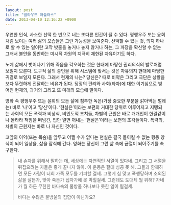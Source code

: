 ```yaml
---
layout: post
title: "클라우드 아틀라스"
date: 2013-04-10 12:16:22 +0900
---
```


우연한 인식, 사소한 선택 한 번으로 너는 또다른 인간이 될 수 있다. 평행우주 또는 윤회처럼 보이는 여러 삶의 모습들은 그런 가능성을 보여준다. 선택할 수 있는 것, 의지 하나로 할 수 있는 일이란 고작 밧줄을 놓거나 놓지 않거나 하는, 그 파장을 확신할 수 없는 그래서 불안을 동반하는 미시적 차원의 지극히 제한된 자유이기도 하다.

노예 삶에서 벗어나기 위해 죽음을 각오하는 것은 현대에 마땅한 권리의식의 발로처럼 보일지 모른다. 도구적 삶의 종언을 위해 시스템에 맞서는 것은 자유의지 현대에 마땅한 귀결로 보일지 모른다. 그래서 현재의 나는? 당신은? 때로 비약은 그리고 극단은 상황을 보다 뚜렷하게 전달하는 비유가 된다. 당장의 편리와 사회(타자)에 대한 이기심으로 빚어진 현재의, 과거의 그리고 또 미래의 모습에 말이다.

영화 속 평행우주 또는 윤회의 모든 삶에 침투한 독은(가장 중요한 부분을 갉아먹는 벌레는) 바로 ‘나’이고 ‘당신’이다. ‘현실은’이라는 보편의 거대한 당위로 이루어지고 지탱되는 사회의 모든 폭력과 비상식, 비인도적 조치들, 차별의 근원은 바로 개개인이 한결같이 나 몰라라 책임을 떠넘긴, 입만 열면 꺼내는 ‘현실은’이라는 보편의 조각들이다. 폭력의, 차별의 근원지는 바로 나 자신인 것이다.

코앞의 이익(또는 목숨)을 앞두고 어쩔 수가 없다는 현실은 결국 돌이킬 수 없는 행동 양식이 되어 일상을, 삶을 잠식해 간다. 영화는 당신이 그런 삶 속에 균열이 되어주기를 촉구한다.

> 내 손자를 위해서 말하는 데, 세상에는 자연적인 서열이 있다네. 그리고 그 서열을 뒤집으려는 자들은 좋게 끝나지 않아. 이 운동은 절대 성공 못 해. 그들과 함께하면 모든 사람이 너희 가족 모두를 기피할 걸세. 그렇게 침 맞고 폭행당하며 소외된 삶을 살든가, 맞아 죽든가 십자가에 못 박힐걸세. 그런데도 도대체 뭘 위해? 자네가 뭘 하든 무한한 바다속의 물방울 하나보다 못한 일이 될걸세.
>
> 바다는 수많은 물방울의 집합이 아닌가요?
